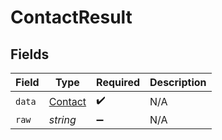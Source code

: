 # ContactResult


## Fields

| Field                                     | Type                                      | Required                                  | Description                               |
| ----------------------------------------- | ----------------------------------------- | ----------------------------------------- | ----------------------------------------- |
| `data`                                    | [Contact](../../models/shared/contact.md) | :heavy_check_mark:                        | N/A                                       |
| `raw`                                     | *string*                                  | :heavy_minus_sign:                        | N/A                                       |
